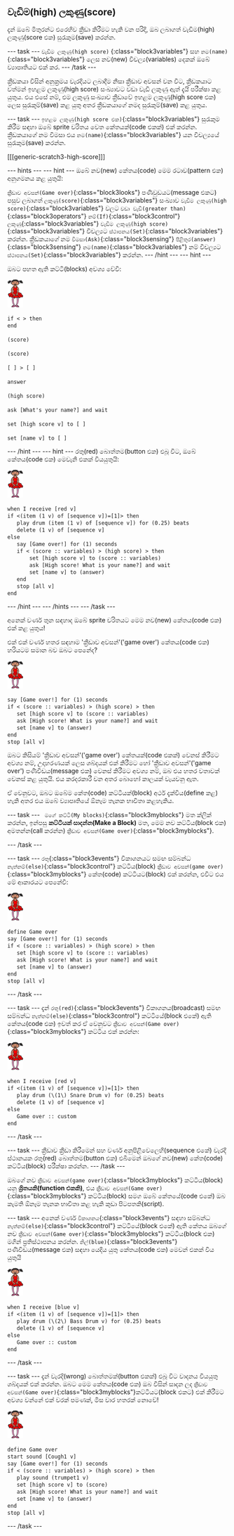## වැඩිම(high) ලකුණු(score)

දැන් ඔබේ මිතුරන්ට එරෙහිව ක්‍රීඩා කිරීමට හැකි වන පරිදි, ඔබ ලබාගත් වැඩිම(high) ලකුණු(score එක) සුරැකුම(save) කරන්න.

\--- task \--- `වැඩිම ලකුණු(high score)` {:class="block3variables"} සහ `නම(name)`{:class="block3variables"} ලෙස නව(new) විචල්‍ය(variables) දෙකක් ඔබේ ව්‍යාපෘතියට එක් කර. \--- /task \---

ක්‍රීඩකයා විසින් අනුක්‍රමය වැරදියට ලබාදීම නිසා ක්‍රීඩාව අවසන් වන විට, ක්‍රීඩකයාට වත්මන් ඉහළම ලකුණු(high score) සංඛ්‍යාවට වඩා වැඩි ලකුණු ඇත් දැයි පරීක්ෂා කළ යුතුය. එය එසේ නම්, එම ලකුණු සංඛ්‍යාව ක්‍රීඩාවේ ඉහළම ලකුණු(high score එක) ලෙස සුරැකුම්(save) කළ යුතු අතර ක්‍රීඩකයාගේ නමද සුරැකුම්(save) කළ යුතුය.

\--- task \--- `ඉහළම ලකුණු(high score එක)`{:class="block3variables"} සුරැකුම කිරීම සඳහා ඔබේ sprite චරිතය වෙත කේතයක්(code එකක්) එක් කරන්න. ක්‍රීඩකයාගේ නම විමසා එය `නම(name)`{:class="block3variables"} යන විචල්‍යයේ සුරැකුම(save) කරන්න.

[[[generic-scratch3-high-score]]]

\--- hints \--- \--- hint \--- ඔබේ නව(new) කේතය(code) මෙම රටාව(pattern එක) අනුගමනය කළ යුතුයි:

`ක්‍රීඩාව අවසන්(Game over)`{:class="block3looks"} පණිවුඩයට(message එකට) පසුව ලබාගත් `ලකුණු(score)`{:class="block3variables"} සංඛ්‍යාව `වැඩිම ලකුණු(high score)`{:class="block3variables"} වලට `වඩා වැඩි(greater than)`{:class="block3operators"} `නම්(If)`{:class="block3control"} `ලකුණු`{:class="block3variables"} `වැඩිම ලකුණු(high score)`{:class="block3variables"} විචල්‍යට `ස්ථාපනය(Set)`{:class="block3variables"} කරන්න. ක්‍රීඩකයාගේ නම `විමසා(Ask)`{:class="block3sensing"} `පිළිතුර(answer)`{:class="block3sensing"} `නම(name)`{:class="block3variables"} නම් විචල්‍යට `ස්ථාපනය(Set)`{:class="block3variables"} කරන්න. \--- /hint \--- \--- hint \---

ඔබට පහත ඇති කට්ටි(blocks) අවශ්‍ය වේවි:

![මුද්‍රා නාට්‍ය ශිල්පියා](images/ballerina.png)

```blocks3
if < > then
end

(score)

(score)

[ ] > [ ]

answer

(high score)

ask [What's your name?] and wait

set [high score v] to [ ] 

set [name v] to [ ] 
```

\--- /hint \--- \--- hint \--- රතු(red) බොත්තම(button එක) එබූ විට, ඔබේ කේතය(code එක) මෙවැනි එකක් වියයුතුයි:

![මුද්‍රා නාට්‍ය ශිල්පියා](images/ballerina.png)

```blocks3
when I receive [red v]
if <(item (1 v) of [sequence v])=[1]> then
   play drum (item (1 v) of [sequence v]) for (0.25) beats
   delete (1 v) of [sequence v]
else
   say [Game over!] for (1) seconds
   if < (score :: variables) > (high score) > then
       set [high score v] to (score :: variables)
       ask [High score! What is your name?] and wait
       set [name v] to (answer)
   end
   stop [all v]
end
```

\--- /hint \--- \--- /hints \--- \--- /task \---

අනෙක් වර්ණ තුන සඳහාද ඔබේ sprite චරිතයට මෙම නව(new) කේතය(code එක) එක් කළ යුතුය!

එක් එක් වර්ණ හතර සඳහාම 'ක්‍රීඩාව අවසන්'('game over') කේතය(code එක) හරියටම සමාන බව ඔබට පෙනේද?

![මුද්‍රා නාට්‍ය ශිල්පියා](images/ballerina.png)

```blocks3
say [Game over!] for (1) seconds
if < (score :: variables) > (high score) > then
   set [high score v] to (score :: variables)
   ask [High score! What is your name?] and wait
   set [name v] to (answer)
end
stop [all v]
```

ඔබට කිසියම් 'ක්‍රීඩාව අවසන්'('game over') කේතයක්(code එකක්) වෙනස් කිරීමට අවශ්‍ය නම්, උදාහරණයක් ලෙස ශබ්දයක් එක් කිරීමට හෝ 'ක්‍රීඩාව අවසන්'('game over') පණිවිඩය(message එක) වෙනස් කිරීමට අවශ්‍ය නම්, ඔබ එය හතර වතාවක් වෙනස් කළ යුතුයි. එය කරදරකාරී වන අතර බොහෝ කාලයක් වැයවනු ඇත.

ඒ වෙනුවට, ඔබට ඔබේම කේත(code) කට්ටියක්(block) අර්ථ දැක්විය(define කළ) හැකි අතර එය ඔබේ ව්‍යාපෘතියේ ඕනෑම තැනක භාවිතා කළහැකිය.

\--- task \--- ` මගේ කට්ටි(My blocks)`{:class="block3myblocks"} මත ක්ලික් කරන්න, ඉන්පසු **කට්ටියක් සාදන්න(Make a Block)** මත, මෙම නව කට්ටිය(block එක) අමතන්න(call කරන්න) `ක්‍රීඩාව අවසන්(Game over)`{:class="block3myblocks"}.

\--- /task \---

\--- task \--- `රතු`{:class="block3events"} විකාශනයට සමඟ සම්බන්ධ `නැත්නම්(else)`{:class="block3control"} කට්ටිය(block) `ක්‍රීඩාව අවසන්(game over)`{:class="block3myblocks"} කේත(code) කට්ටියට(block) එක් කරන්න, එවිට එය මේ ආකාරයට පෙනේවී:

![මුද්‍රා නාට්‍ය ශිල්පියා](images/ballerina.png)

```blocks3
define Game over
say [Game over!] for (1) seconds
if < (score :: variables) > (high score) > then
   set [high score v] to (score :: variables)
   ask [High score! What is your name?] and wait
   set [name v] to (answer)
end
stop [all v]
```

\--- /task \---

\--- task \--- දැන් `රතු(red)`{:class="block3events"} විකාශනය(broadcast) සමඟ සම්බන්ධ `නැත්නම්(else)`{:class="block3control"} කට්ටියේ(block එකේ) ඇති කේතය(code එක) ඉවත් කර ඒ වෙනුවට `ක්‍රීඩාව අවසන්(Game over)`{:class="block3myblocks"} කට්ටිය එක් කරන්න:

![මුද්‍රා නාට්‍ය ශිල්පියා](images/ballerina.png)

```blocks3
when I receive [red v]
if <(item (1 v) of [sequence v])=[1]> then
   play drum (\(1\) Snare Drum v) for (0.25) beats
   delete (1 v) of [sequence v]
else
   Game over :: custom
end
```

\--- /task \---

\--- task \--- ක්‍රීඩාව ක්‍රීඩා කිරීමෙන් සහ වර්ණ අනුපිළිවෙලෙහි(sequence එකේ) වැරදි ස්ථානයක රතු(red) බොත්තම(button එක) එබීමෙන් ඔබගේ නව(new) කේත(code) කට්ටිය(block) පරීක්ෂා කරන්න. \--- /task \---

ඔබගේ නව `ක්‍රීඩාව අවසන්(game over)`{:class="block3myblocks"} කට්ටිය(block) යනු **ශ්‍රිතයකි(function එකකි)**, එය `ක්‍රීඩාව අවසන්(Game over)`{:class="block3myblocks"} කට්ටිය(block) සමග ඔබේ කේතයේ(code එකේ) ඔබ කැමති ඕනෑම තැනක භාවිතා කළ හැකි කුඩා පිටපතකි(script).

\--- task \--- අනෙක් වර්ණ `විකාශනය`{:class="block3events"} සඳහා සම්බන්ධ `නැත්නම්(else)`{:class="block3control"} කට්ටියේ(block එකේ) ඇති කේතය ඔබගේ නව `ක්‍රීඩාව අවසන්(Game over)`{:class="block3myblocks"} කට්ටිය(block එක) මගින් ප්‍රතිස්ථාපනය කරන්න. `නිල්(blue)`{:class="block3events"} පණිවිඩය(message එක) සඳහා යෙදිය යුතු කේතය(code එක) මෙවන් එකක් විය යුතුයි

![මුද්‍රා නාට්‍ය ශිල්පියා](images/ballerina.png)

```blocks3
when I receive [blue v]
if <(item (1 v) of [sequence v])=[1]> then
   play drum (\(2\) Bass Drum v) for (0.25) beats
   delete (1 v) of [sequence v]
else
   Game over :: custom
end
```

\--- /task \---

\--- task \--- දැන් වැරදි(wrong) බොත්තමක්(button එකක්) එබූ විට වාදනය වියයුතු ශබ්දයක් එක් කරන්න. ඔබට මෙම කේතය(code එක) ඔබ විසින් සාදන ලද `ක්‍රීඩාව අවසන්(Game over)`{:class="block3myblocks"}කට්ටියට(block එකට) එක් කිරීමට අවශ්‍ය වන්නේ එක් වරක් පමණක්, මිස වාර හතරක් නොවේ!

![මුද්‍රා නාට්‍ය ශිල්පියා](images/ballerina.png)

```blocks3
define Game over
start sound [Cough1 v]
say [Game over!] for (1) seconds
if < (score :: variables) > (high score) > then
   play sound (trumpet1 v)
   set [high score v] to (score)
   ask [High score! What is your name?] and wait
   set [name v] to (answer)
end
stop [all v]
```

\--- /task \---